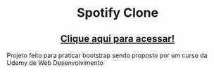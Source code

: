 <h1 align="center">Spotify Clone</h1>

<h2 align="center"><a href="https://kadu1811.github.io/SpotifyClone/">Clique aqui para acessar!</a></h2>

<p>Projeto feito para praticar bootstrap sendo proposto por um curso da Udemy de Web Desenvolvimento</p>